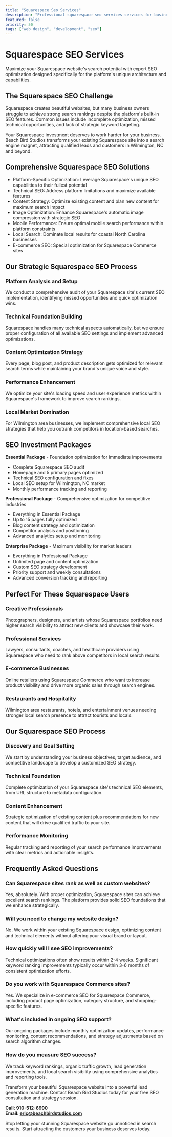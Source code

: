 ```yaml
---
title: "Squarespace Seo Services"
description: "Professional squarespace seo services services for businesses"
featured: false
priority: 50
tags: ["web design", "development", "seo"]
---
```


# Squarespace SEO Services

Maximize your Squarespace website's search potential with expert SEO optimization designed specifically for the platform's unique architecture and capabilities.

## The Squarespace SEO Challenge

Squarespace creates beautiful websites, but many business owners struggle to achieve strong search rankings despite the platform's built-in SEO features. Common issues include incomplete optimization, missed technical opportunities, and lack of strategic keyword targeting.

Your Squarespace investment deserves to work harder for your business. Beach Bird Studios transforms your existing Squarespace site into a search engine magnet, attracting qualified leads and customers in Wilmington, NC and beyond.

## Comprehensive Squarespace SEO Solutions

- Platform-Specific Optimization: Leverage Squarespace's unique SEO capabilities to their fullest potential
- Technical SEO: Address platform limitations and maximize available features
- Content Strategy: Optimize existing content and plan new content for maximum search impact
- Image Optimization: Enhance Squarespace's automatic image compression with strategic SEO
- Mobile Performance: Ensure optimal mobile search performance within platform constraints
- Local Search: Dominate local results for coastal North Carolina businesses
- E-commerce SEO: Special optimization for Squarespace Commerce sites

## Our Strategic Squarespace SEO Process

### Platform Analysis and Setup
We conduct a comprehensive audit of your Squarespace site's current SEO implementation, identifying missed opportunities and quick optimization wins.

### Technical Foundation Building
Squarespace handles many technical aspects automatically, but we ensure proper configuration of all available SEO settings and implement advanced optimizations.

### Content Optimization Strategy
Every page, blog post, and product description gets optimized for relevant search terms while maintaining your brand's unique voice and style.

### Performance Enhancement
We optimize your site's loading speed and user experience metrics within Squarespace's framework to improve search rankings.

### Local Market Domination
For Wilmington area businesses, we implement comprehensive local SEO strategies that help you outrank competitors in location-based searches.

## SEO Investment Packages

**Essential Package** - Foundation optimization for immediate improvements
- Complete Squarespace SEO audit
- Homepage and 5 primary pages optimized
- Technical SEO configuration and fixes
- Local SEO setup for Wilmington, NC market
- Monthly performance tracking and reporting

**Professional Package** - Comprehensive optimization for competitive industries
- Everything in Essential Package
- Up to 15 pages fully optimized
- Blog content strategy and optimization
- Competitor analysis and positioning
- Advanced analytics setup and monitoring

**Enterprise Package** - Maximum visibility for market leaders
- Everything in Professional Package
- Unlimited page and content optimization
- Custom SEO strategy development
- Priority support and weekly consultations
- Advanced conversion tracking and reporting

## Perfect For These Squarespace Users

### Creative Professionals
Photographers, designers, and artists whose Squarespace portfolios need higher search visibility to attract new clients and showcase their work.

### Professional Services
Lawyers, consultants, coaches, and healthcare providers using Squarespace who need to rank above competitors in local search results.

### E-commerce Businesses
Online retailers using Squarespace Commerce who want to increase product visibility and drive more organic sales through search engines.

### Restaurants and Hospitality
Wilmington area restaurants, hotels, and entertainment venues needing stronger local search presence to attract tourists and locals.

## Our Squarespace SEO Process

### Discovery and Goal Setting
We start by understanding your business objectives, target audience, and competitive landscape to develop a customized SEO strategy.

### Technical Foundation
Complete optimization of your Squarespace site's technical SEO elements, from URL structure to metadata configuration.

### Content Enhancement
Strategic optimization of existing content plus recommendations for new content that will drive qualified traffic to your site.

### Performance Monitoring
Regular tracking and reporting of your search performance improvements with clear metrics and actionable insights.

## Frequently Asked Questions

### Can Squarespace sites rank as well as custom websites?
Yes, absolutely. With proper optimization, Squarespace sites can achieve excellent search rankings. The platform provides solid SEO foundations that we enhance strategically.

### Will you need to change my website design?
No. We work within your existing Squarespace design, optimizing content and technical elements without altering your visual brand or layout.

### How quickly will I see SEO improvements?
Technical optimizations often show results within 2-4 weeks. Significant keyword ranking improvements typically occur within 3-6 months of consistent optimization efforts.

### Do you work with Squarespace Commerce sites?
Yes. We specialize in e-commerce SEO for Squarespace Commerce, including product page optimization, category structure, and shopping-specific features.

### What's included in ongoing SEO support?
Our ongoing packages include monthly optimization updates, performance monitoring, content recommendations, and strategy adjustments based on search algorithm changes.

### How do you measure SEO success?
We track keyword rankings, organic traffic growth, lead generation improvements, and local search visibility using comprehensive analytics and reporting tools.

Transform your beautiful Squarespace website into a powerful lead generation machine. Contact Beach Bird Studios today for your free SEO consultation and strategy session.

**Call: 910-512-6990**  
**Email: eric@beachbirdstudios.com**

Stop letting your stunning Squarespace website go unnoticed in search results. Start attracting the customers your business deserves today.